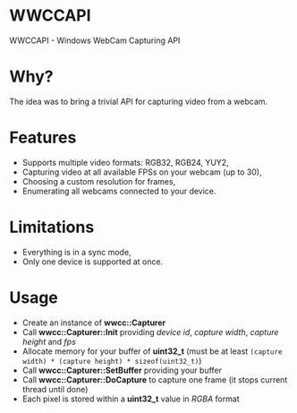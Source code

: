 # WWCCAPI
WWCCAPI - Windows WebCam Capturing API

# Why?
The idea was to bring a trivial API for capturing video from a webcam.

# Features
- Supports multiple video formats: RGB32, RGB24, YUY2,
- Capturing video at all available FPSs on your webcam (up to 30),
- Choosing a custom resolution for frames,
- Enumerating all webcams connected to your device.

# Limitations
- Everything is in a sync mode,
- Only one device is supported at once.

# Usage
- Create an instance of **wwcc::Capturer**
- Call **wwcc::Capturer::Init** providing *device id*, *capture width*, *capture height* and *fps*
- Allocate memory for your buffer of **uint32_t** (must be at least `(capture width) * (capture height) * sizeof(uint32_t)`)
- Call **wwcc::Capturer::SetBuffer** providing your buffer
- Call **wwcc::Capturer::DoCapture** to capture one frame (it stops current thread until done)
- Each pixel is stored within a **uint32_t** value in *RGBA* format 
